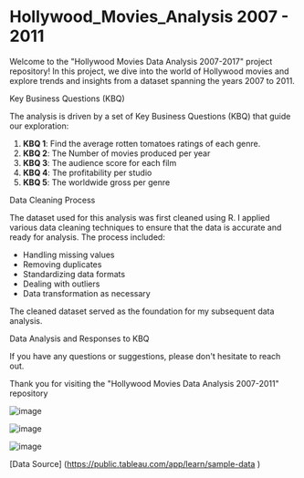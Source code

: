 # Hollywood_Movies_Analysis 2007 - 2011


Welcome to the "Hollywood Movies Data Analysis 2007-2017" project repository! In this project, we dive into the world of Hollywood movies and explore trends and insights from a dataset spanning the years 2007 to 2011.

Key Business Questions (KBQ)

The analysis is driven by a set of Key Business Questions (KBQ) that guide our exploration:

1. **KBQ 1**: Find the average rotten tomatoes ratings of each genre.
2. **KBQ 2**: The Number of movies produced per year
3. **KBQ 3**: The audience score for each film
4. **KBQ 4**: The profitability per studio
5. **KBQ 5**: The worldwide gross per genre

Data Cleaning Process

The dataset used for this analysis was first cleaned using R. I applied various data cleaning techniques to ensure that the data is accurate and ready for analysis. The process included:

- Handling missing values
- Removing duplicates
- Standardizing data formats
- Dealing with outliers
- Data transformation as necessary

The cleaned dataset served as the foundation for my subsequent data analysis.

 Data Analysis and Responses to KBQ


If you have any questions or suggestions, please don't hesitate to reach out.

Thank you for visiting the "Hollywood Movies Data Analysis 2007-2011" repository




![image](https://github.com/amike68/Hollywood_Movies_Analysis/assets/147053561/7251d1c4-21f1-4b0d-a9fe-6e50c97dfa45)



![image](https://github.com/amike68/Hollywood_Movies_Analysis/assets/147053561/36f7d242-2163-4212-9268-3e95674f66ba)



![image](https://github.com/amike68/Hollywood_Movies_Analysis/assets/147053561/d7e7bb7a-8956-4a63-b7a7-f3fe1c90f730)





[Data Source] (https://public.tableau.com/app/learn/sample-data )



